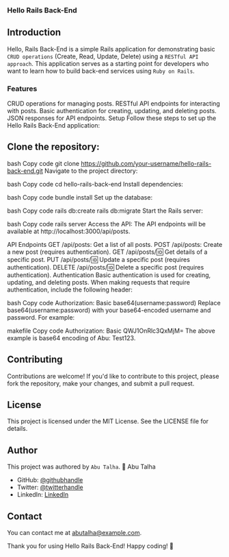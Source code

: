 ### Hello Rails Back-End
## Introduction
Hello, Rails Back-End is a simple Rails application for demonstrating basic `CRUD operations` (Create, Read, Update, Delete) using a `RESTful API approach`. This application serves as a starting point for developers who want to learn how to build back-end services using `Ruby on Rails`.

### Features
CRUD operations for managing posts.
RESTful API endpoints for interacting with posts.
Basic authentication for creating, updating, and deleting posts.
JSON responses for API endpoints.
Setup
Follow these steps to set up the Hello Rails Back-End application:

## Clone the repository:

bash
Copy code
git clone https://github.com/your-username/hello-rails-back-end.git
Navigate to the project directory:

bash
Copy code
cd hello-rails-back-end
Install dependencies:

bash
Copy code
bundle install
Set up the database:

bash
Copy code
rails db:create
rails db:migrate
Start the Rails server:

bash
Copy code
rails server
Access the API:
The API endpoints will be available at http://localhost:3000/api/posts.

API Endpoints
GET /api/posts: Get a list of all posts.
POST /api/posts: Create a new post (requires authentication).
GET /api/posts/:id: Get details of a specific post.
PUT /api/posts/:id: Update a specific post (requires authentication).
DELETE /api/posts/:id: Delete a specific post (requires authentication).
Authentication
Basic authentication is used for creating, updating, and deleting posts. When making requests that require authentication, include the following header:

bash
Copy code
Authorization: Basic base64(username:password)
Replace base64(username:password) with your base64-encoded username and password. For example:

makefile
Copy code
Authorization: Basic QWJ1OnRlc3QxMjM=
The above example is base64 encoding of Abu: Test123.

## Contributing
Contributions are welcome! If you'd like to contribute to this project, please fork the repository, make your changes, and submit a pull request.

## License
This project is licensed under the MIT License. See the LICENSE file for details.

## Author
This project was authored by `Abu Talha`. 
👤 Abu Talha

- GitHub: [@githubhandle](https://github.com/AbuTalha3)
- Twitter: [@twitterhandle](https://twitter.com/AbuTalha8T)
- LinkedIn: [LinkedIn](https://www.linkedin.com/in/abu-talha-8203b252/)
## Contact
You can contact me at abutalha@example.com.

Thank you for using Hello Rails Back-End! Happy coding! 🚀
